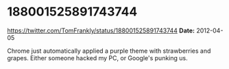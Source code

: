 # 188001525891743744
https://twitter.com/TomFrankly/status/188001525891743744
**Date:** 2012-04-05

Chrome just automatically applied a purple theme with strawberries and grapes. Either someone hacked my PC, or Google's punking us.
